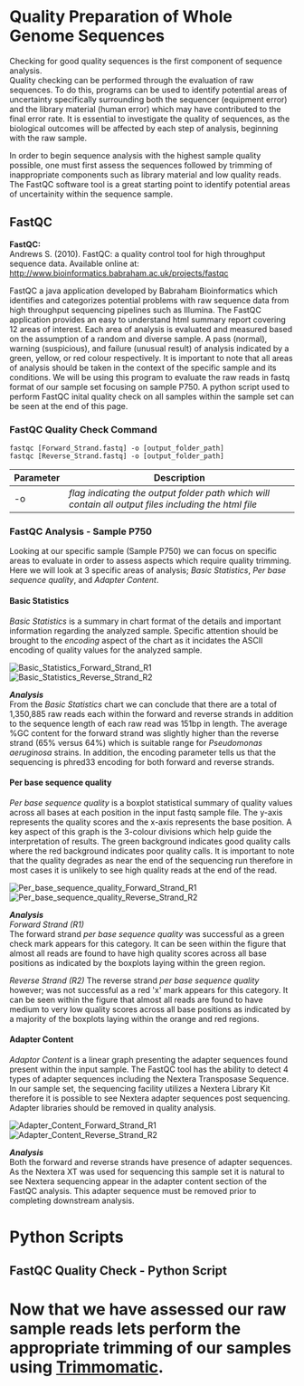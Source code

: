 # Quality Preparation of Whole Genome Sequences

Checking for good quality sequences is the first component of sequence analysis.  
Quality checking can be performed through the evaluation of raw sequences. To do this, programs can be used to identify potential areas of uncertainty specifically surrounding both the sequencer (equipment error) and the library material (human error) which may have contributed to the final error rate. It is essential to investigate the quality of sequences, as the biological outcomes will be affected by each step of analysis, beginning with the raw sample. 

In order to begin sequence analysis with the highest sample quality possible, one must first assess the sequences followed by trimming of inappropriate components such as library material and low quality reads. The FastQC software tool is a great starting point to identify potential areas of uncertainity within the sequence sample.  

## FastQC
**FastQC:**  
Andrews S. (2010). FastQC: a quality control tool for high throughput sequence data. Available online at: http://www.bioinformatics.babraham.ac.uk/projects/fastqc

FastQC a java application developed by Babraham Bioinformatics which identifies and categorizes potential problems with raw sequence data from high throughput sequencing pipelines such as Illumina. The FastQC application provides an easy to understand html summary report covering 12 areas of interest. Each area of analysis is evaluated and measured based on the assumption of a random and diverse sample. A pass (normal), warning (suspicious), and failure (unusual result) of analysis indicated by a green, yellow, or red colour respectively. It is important to note that all areas of analysis should be taken in the context of the specific sample and its conditions. We will be using this program to evaluate the raw reads in fastq format of our sample set focusing on sample P750. A python script used to perform FastQC inital quality check on all samples within the sample set can be seen at the end of this page. 

### FastQC Quality Check Command 
```
fastqc [Forward_Strand.fastq] -o [output_folder_path]
fastqc [Reverse_Strand.fastq] -o [output_folder_path]
```  
Parameter | Description  
----------|-------------  
-o | *flag indicating the output folder path which will contain all output files including the html file*  

### FastQC Analysis - Sample P750
Looking at our specific sample (Sample P750) we can focus on specific areas to evaluate in order to assess aspects which require quality trimming. Here we will look at 3 specific areas of analysis; *Basic Statistics*, *Per base sequence quality*, and *Adapter Content*.  

#### Basic Statistics
*Basic Statistics* is a summary in chart format of the details and important information regarding the analyzed sample. Specific attention should be brought to the *encoding* aspect of the chart as it incidates the ASCII encoding of quality values for the analyzed sample.  

![Basic_Statistics_Forward_Strand_R1](/media/sdc/P750_Github/P750_R2_fastqc_before.png)  
![Basic_Statistics_Reverse_Strand_R2](/media/sdc/P750_Github/P750_R2_fastqc_before.png)  

***Analysis***  
From the *Basic Statistics* chart we can conclude that there are a total of 1,350,885 raw reads each within the forward and reverse strands in addition to the sequence length of each raw read was 151bp in length. The average %GC content for the forward strand was slightly higher than the reverse strand (65% versus 64%) which is suitable range for *Pseudomonas aeruginosa* strains. In addition, the encoding parameter tells us that the sequencing is phred33 encoding for both forward and reverse strands.   

#### Per base sequence quality
*Per base sequence quality* is a boxplot statistical summary of quality values across all bases at each position in the input fastq sample file. The y-axis represents the quality scores and the x-axis represents the base position. A key aspect of this graph is the 3-colour divisions which help guide the interpretation of results. The green background indicates good quality calls where the red background indicates poor quality calls. It is important to note that the quality degrades as near the end of the sequencing run therefore in most cases it is unlikely to see high quality reads at the end of the read.  

![Per_base_sequence_quality_Forward_Strand_R1](/media/sdc/P750_Github/P750_R1_perqualitybase_fastqc_before.png)  
![Per_base_sequence_quality_Reverse_Strand_R2](/media/sdc/P750_Github/P750_R2_perqualitybase_fastqc_before.png)  

***Analysis***  
*Forward Strand (R1)*  
The forward strand *per base sequence quality* was successful as a green check mark appears for this category. It can be seen within the figure that almost all reads are found to have high quality scores across all base positions as indicated by the boxplots laying within the green region.  

*Reverse Strand (R2)* 
The reverse strand *per base sequence quality* however; was not successful as a red 'x' mark appears for this category. It can be seen within the figure that almost all reads are found to have medium to very low quality scores across all base positions as indicated by a majority of the boxplots laying within the orange and red regions.  

#### Adapter Content
*Adaptor Content* is a linear graph presenting the adapter sequences found present within the input sample. The FastQC tool 
has the ability to detect 4 types of adapter sequences including the Nextera Transposase Sequence. In our sample set, the sequencing facility utilizes a Nextera Library Kit therefore it is possible to see Nextera adapter sequences post sequencing. Adapter libraries should be removed in quality analysis.  

![Adapter_Content_Forward_Strand_R1](/media/sdc/P750_Github/P750_R1_adaptercontent_fastqc_before.png)
![Adapter_Content_Reverse_Strand_R2](/media/sdc/P750_Github/P750_R2_adaptercontent_fastqc_before.png)

***Analysis***  
Both the forward and reverse strands have presence of adapter sequences. As the Nextera XT was used for sequencing this sample set it is natural to see Nextera sequencing appear in the adapter content section of the FastQC analysis. This adapter sequence must be removed prior to completing downstream analysis.   

# Python Scripts
## FastQC Quality Check - Python Script

# Now that we have assessed our raw sample reads lets perform the appropriate trimming of our samples using [Trimmomatic](Comparison_of_Mappers/4_Quality_Preparations_Trimmomatic.md).
